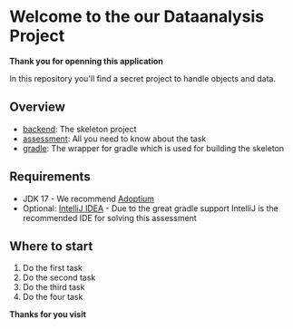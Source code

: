 # Welcome to the our Dataanalysis Project

**Thank you for openning this application**

In this repository you'll find a secret project to handle objects and data.

## Overview

* [backend](backend): The skeleton project
* [assessment](assessment): All you need to know about the task
* [gradle](gradle): The wrapper for gradle which is used for building the skeleton

## Requirements

* JDK 17 - We recommend [Adoptium](https://adoptium.net/?variant=openjdk17)
* Optional: [IntelliJ IDEA](https://www.jetbrains.com/idea/download/) - Due to the great gradle support IntelliJ is the recommended IDE for solving this assessment

## Where to start

1. Do the first task
2. Do the second task
3. Do the third task
4. Do the four task

**Thanks for you visit**